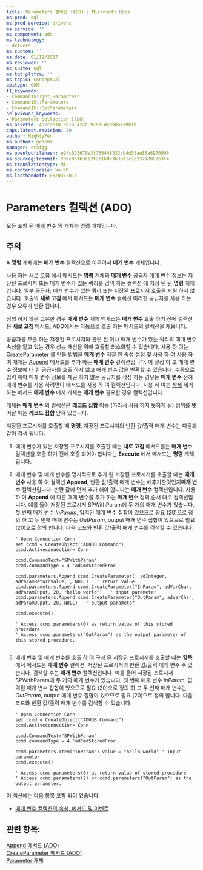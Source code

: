 ```yaml
---
title: Parameters 컬렉션 (ADO) | Microsoft Docs
ms.prod: sql
ms.prod_service: drivers
ms.service: ''
ms.component: ado
ms.technology:
- drivers
ms.custom: ''
ms.date: 01/19/2017
ms.reviewer: ''
ms.suite: sql
ms.tgt_pltfrm: ''
ms.topic: conceptual
apitype: COM
f1_keywords:
- Command15::get_Parameters
- Command15::Parameters
- Command15::GetParameters
helpviewer_keywords:
- Parameters collection [ADO]
ms.assetid: 497cae10-3913-422a-9753-dcbb0a639b1b
caps.latest.revision: 20
author: MightyPen
ms.author: genemi
manager: craigg
ms.openlocfilehash: e9fc523670e3f736448332cb4d33ae85a6970098
ms.sourcegitcommit: 2ddc0bfb3ce2f2b160e3638f1c2c237a898263f4
ms.translationtype: MT
ms.contentlocale: ko-KR
ms.lasthandoff: 05/03/2018
---
```

# <a name="parameters-collection-ado"></a>Parameters 컬렉션 (ADO)
모든 포함 된 [매개 변수](../../../ado/reference/ado-api/parameter-object.md) 의 개체는 [명령](../../../ado/reference/ado-api/command-object-ado.md) 개체입니다.  
  
## <a name="remarks"></a>주의  
 A **명령** 개체에는 **매개 변수** 컬렉션으로 이루어져 **매개 변수** 개체입니다.  
  
 사용 하는 [새로 고침](../../../ado/reference/ado-api/refresh-method-ado.md) 에서 메서드는 **명령** 개체의 **매개 변수** 공급자 매개 변수 정보는 저장된 프로시저 또는 매개 변수가 있는 쿼리를 검색 하는 컬렉션 에 지정 된 된 **명령** 개체입니다. 일부 공급자; 매개 변수가 있는 쿼리 또는 저장된 프로시저 호출을 지원 하지 않습니다. 호출의 **새로 고침** 에서 메서드는 **매개 변수** 컬렉션 이러한 공급자를 사용 하는 경우 오류가 반환 됩니다.  
  
 정의 하지 않은 고유한 경우 **매개 변수** 개체 액세스는 **매개 변수** 호출 하기 전에 컬렉션은 **새로 고침** 메서드, ADO에서는 자동으로 호출 하는 메서드의 컬렉션을 채웁니다.  
  
 공급자를 호출 하는 저장된 프로시저와 관련 된 이나 매개 변수가 있는 쿼리의 매개 변수 속성을 알고 있는 경우 성능 개선을 위해 호출할 최소화할 수 있습니다. 사용 하 여는 [CreateParameter](../../../ado/reference/ado-api/createparameter-method-ado.md) 를 만들 방법을 **매개 변수** 적절 한 속성 설정 및 사용 하 여 사용 하 여 개체는 [Append](../../../ado/reference/ado-api/append-method-ado.md) 메서드를 추가 하는  **매개 변수** 컬렉션입니다. 이 설정 하 고 매개 변수 정보에 대 한 공급자를 호출 하지 않고 매개 변수 값을 반환할 수 있습니다. 수동으로 입력 해야 매개 변수 정보를 제공 하지 않는 공급자를 작성 하는 경우는 **매개 변수** 전혀 매개 변수를 사용 하려면이 메서드를 사용 하 여 컬렉션입니다. 사용 하 여는 [삭제](../../../ado/reference/ado-api/delete-method-ado-parameters-collection.md) 제거 하는 메서드 **매개 변수** 에서 개체는 **매개 변수** 필요한 경우 컬렉션입니다.  
  
 개체는 **매개 변수** 의 컬렉션은 **레코드 집합** 이동 (따라서 사용 하지 못하게 될) 범위를 벗어날 때는 **레코드 집합** 닫혀 있습니다.  
  
 저장된 프로시저를 호출할 때 **명령**, 저장된 프로시저의 반환 값/출력 매개 변수는 다음과 같이 검색 됩니다.  
  
1.  매개 변수가 있는 저장된 프로시저를 호출할 때는 **새로 고침** 메서드를는 **매개 변수** 컬렉션을 호출 하기 전에 호출 되어야 합니다는 **Execute** 에서 메서드는 **명령** 개체입니다.  
  
2.  매개 변수 및 매개 변수를 명시적으로 추가 된 저장된 프로시저를 호출할 때는 **매개 변수** 사용 하 여 컬렉션 **Append**, 반환 값/출력 매개 변수는 에추가할것인지**매개 변수** 컬렉션입니다. 반환 값에 먼저 추가 해야 합니다는 **매개 변수** 컬렉션입니다. 사용 하 여 **Append** 에 다른 매개 변수를 추가 하는 **매개 변수** 정의 순서 대로 컬렉션입니다. 예를 들어 저장된 프로시저 SPWithParam에 두 개의 매개 변수가 있습니다. 첫 번째 매개 변수 *InParam*, 입력된 매개 변수 집합이 있으므로 필요 (20)으로 정의 하 고 두 번째 매개 변수는 *OutParam*, output 매개 변수 집합이 있으므로 필요 (20)으로 정의 합니다. 다음 코드와 반환 값/출력 매개 변수를 검색할 수 있습니다.  
  
    ```  
    ' Open Connection Conn  
    set ccmd = CreateObject("ADODB.Command")  
    ccmd.Activeconnection= Conn  
  
    ccmd.CommandText="SPWithParam"  
    ccmd.commandType = 4 'adCmdStoredProc  
  
    ccmd.parameters.Append ccmd.CreateParameter(, adInteger, adParamReturnValue, , NULL)   ' return value  
    ccmd.parameters.Append ccmd.CreateParameter("InParam", adVarChar, adParamInput, 20, "hello world")   ' input parameter  
    ccmd.parameters.Append ccmd.CreateParameter("OutParam", adVarChar, adParamOuput, 20, NULL)   ' output parameter  
  
    ccmd.execute()  
  
    ' Access ccmd.parameters(0) as return value of this stored procedure  
    ' Access ccmd.parameters("OutParam") as the output parameter of this stored procedure.  
  
    ```  
  
3.  매개 변수 및 매개 변수를 호출 하 여 구성 된 저장된 프로시저를 호출할 때는 **항목** 에서 메서드는 **매개 변수** 컬렉션, 저장된 프로시저의 반환 값/출력 매개 변수 수 있습니다. 검색할 수는 **매개 변수** 컬렉션입니다. 예를 들어 저장된 프로시저 SPWithParam에 두 개의 매개 변수가 있습니다. 첫 번째 매개 변수 *InParam*, 입력된 매개 변수 집합이 있으므로 필요 (20)으로 정의 하 고 두 번째 매개 변수는 *OutParam*, output 매개 변수 집합이 있으므로 필요 (20)으로 정의 합니다. 다음 코드와 반환 값/출력 매개 변수를 검색할 수 있습니다.  
  
    ```  
    ' Open Connection Conn  
    set ccmd = CreateObject("ADODB.Command")  
    ccmd.Activeconnection= Conn  
  
    ccmd.CommandText="SPWithParam"  
    ccmd.commandType = 4 'adCmdStoredProc  
  
    ccmd.parameters.Item("InParam").value = "hello world" ' input parameter  
    ccmd.execute()  
  
    ' Access ccmd.parameters(0) as return value of stored procedure  
    ' Access ccmd.parameters(2) or ccmd.parameters("OutParam") as the output parameter.  
    ```  
  
 이 섹션에는 다음 항목 포함 되어 있습니다.  
  
-   [매개 변수 컬렉션의 속성, 메서드 및 이벤트](../../../ado/reference/ado-api/parameters-collection-properties-methods-and-events.md)  
  
## <a name="see-also"></a>관련 항목:  
 [Append 메서드 (ADO)](../../../ado/reference/ado-api/append-method-ado.md)   
 [CreateParameter 메서드 (ADO)](../../../ado/reference/ado-api/createparameter-method-ado.md)   
 [Parameter 개체](../../../ado/reference/ado-api/parameter-object.md)
